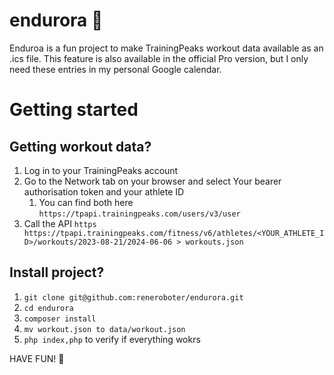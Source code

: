 # endurora 🏃

Enduroa is a fun project to make TrainingPeaks workout data available as an .ics file. This feature is also available in the official Pro version, but I only need these entries in my personal Google calendar.

# Getting started

## Getting workout data?
1. Log in to your TrainingPeaks account
1. Go to the Network tab on your browser and select Your bearer authorisation token and your athlete ID
   1. You can find both here `https://tpapi.trainingpeaks.com/users/v3/user`
1. Call the API `https https://tpapi.trainingpeaks.com/fitness/v6/athletes/<YOUR_ATHLETE_ID>/workouts/2023-08-21/2024-06-06 > workouts.json`

## Install project?

1. `git clone git@github.com:reneroboter/endurora.git`
1. `cd endurora`
1. `composer install`
1. `mv workout.json to data/workout.json`
1. `php index,php` to verify if everything wokrs

HAVE FUN! 🎉